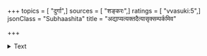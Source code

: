 +++
topics = [ "दुर्गा",]
sources = [ "शङ्करः",]
ratings = [ "vvasuki:5",]
jsonClass = "Subhaashita"
title = "अद्याप्यत्यक्तदैत्यासृक्सम्पर्कमिव"

+++

<details><summary>Text</summary>

अद्याप्यत्यक्तदैत्यासृक्सम्पर्कमिव चण्डिके ।  
त्वदीयमरुणच्छायं प्रणौमि चरणाम्बुजम् ॥
</details>
